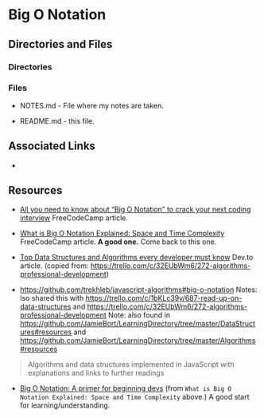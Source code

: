 # Big O Notation

## Directories and Files
### Directories
### Files

* NOTES.md - File where my notes are taken.

* README.md - this file.

## Associated Links

* 

## Resources

* [All you need to know about “Big O Notation” to crack your next coding interview](https://www.freecodecamp.org/news/all-you-need-to-know-about-big-o-notation-to-crack-your-next-coding-interview-9d575e7eec4/) FreeCodeCamp article. 

* [What is Big O Notation Explained: Space and Time Complexity](https://www.freecodecamp.org/news/big-o-notation-why-it-matters-and-why-it-doesnt-1674cfa8a23c/) FreeCodeCamp article. **A good one.** Come back to this one.

* [Top Data Structures and Algorithms every developer must know](https://dev.to/educative/top-data-structures-and-algorithms-every-developer-must-know-241a) Dev.to article. (copied from: https://trello.com/c/32EUbWm6/272-algorithms-professional-development)

* https://github.com/trekhleb/javascript-algorithms#big-o-notation
Notes: lso shared this with https://trello.com/c/1bKLc39y/687-read-up-on-data-structures  and https://trello.com/c/32EUbWm6/272-algorithms-professional-development
Note: also found in https://github.com/JamieBort/LearningDirectory/tree/master/DataStructures#resources and https://github.com/JamieBort/LearningDirectory/tree/master/Algorithms#resources
>Algorithms and data structures implemented in JavaScript with explanations and links to further readings

* [Big O Notation: A primer for beginning devs](https://www.educative.io/blog/a-big-o-primer-for-beginning-devs) 
(from `What is Big O Notation Explained: Space and Time Complexity` above.)
A good start for learning/understanding.